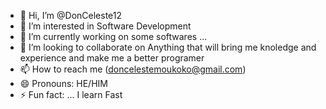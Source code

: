 - 👋 Hi, I’m @DonCeleste12
- 👀 I’m interested in Software Development
- 🌱 I’m currently working on some softwares ...
- 💞️ I’m looking to collaborate on Anything that will bring me knoledge and experience and make me a better programer
- 📫 How to reach me (doncelestemoukoko@gmail.com)
- 😄 Pronouns: HE/HIM
- ⚡ Fun fact: ... I learn Fast

<!---
DonCeleste12/DonCeleste12 is a ✨ special ✨ repository because its `README.md` (this file) appears on your GitHub profile.
You can click the Preview link to take a look at your changes.
--->
